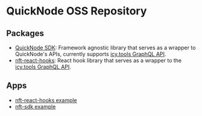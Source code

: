 # QuickNode OSS Repository

## Packages

- [QuickNode SDK](./packages/libs/api/sdk/README.md): Framework agnostic library that serves as a wrapper to QuickNode's APIs, currently supports [icy.tools GraphQL API](https://developers.icy.tools).
- [nft-react-hooks](./packages/libs/ui/nft-react-hooks/README.md): React hook library that serves as a wrapper to the [icy.tools GraphQL API](https://developers.icy.tools).

## Apps

- [nft-react-hooks example](./packages/apps/examples/nft-react-hooks)
- [nft-sdk example](./packages/apps/examples/nft-sdk/)
